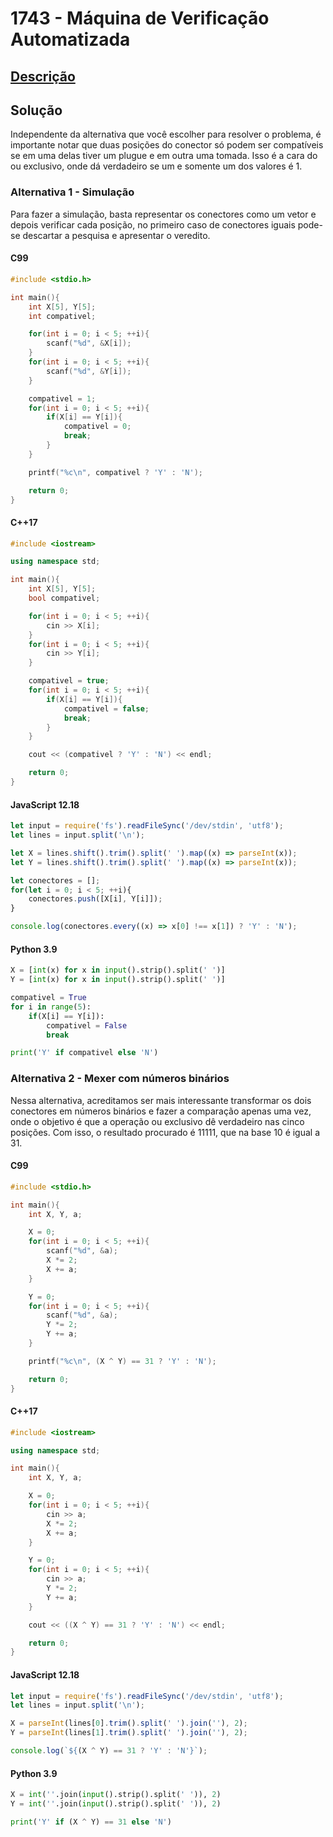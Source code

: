 # 1743 - Máquina de Verificação Automatizada

## [Descrição](https://www.beecrowd.com.br/judge/pt/problems/view/1743)

## Solução

Independente da alternativa que você escolher para resolver o problema, é importante notar que duas posições do conector só podem ser compatíveis se em uma delas tiver um plugue e em outra uma tomada. Isso é a cara do ou exclusivo, onde dá verdadeiro se um e somente um dos valores é 1.

### Alternativa 1 - Simulação

Para fazer a simulação, basta representar os conectores como um vetor e depois verificar cada posição, no primeiro caso de conectores iguais pode-se descartar a pesquisa e apresentar o veredito.

#### C99
```c
#include <stdio.h>

int main(){
    int X[5], Y[5];
    int compativel;

    for(int i = 0; i < 5; ++i){
        scanf("%d", &X[i]);
    }
    for(int i = 0; i < 5; ++i){
        scanf("%d", &Y[i]);
    }

    compativel = 1;
    for(int i = 0; i < 5; ++i){
        if(X[i] == Y[i]){
            compativel = 0;
            break;
        }
    }

    printf("%c\n", compativel ? 'Y' : 'N');

    return 0;
}
```

#### C++17
```cpp
#include <iostream>

using namespace std;

int main(){
    int X[5], Y[5];
    bool compativel;

    for(int i = 0; i < 5; ++i){
        cin >> X[i];
    }
    for(int i = 0; i < 5; ++i){
        cin >> Y[i];
    }

    compativel = true;
    for(int i = 0; i < 5; ++i){
        if(X[i] == Y[i]){
            compativel = false;
            break;
        }
    }

    cout << (compativel ? 'Y' : 'N') << endl;

    return 0;
}
```

#### JavaScript 12.18
```javascript
let input = require('fs').readFileSync('/dev/stdin', 'utf8');
let lines = input.split('\n');

let X = lines.shift().trim().split(' ').map((x) => parseInt(x));
let Y = lines.shift().trim().split(' ').map((x) => parseInt(x));

let conectores = [];
for(let i = 0; i < 5; ++i){
    conectores.push([X[i], Y[i]]);
}

console.log(conectores.every((x) => x[0] !== x[1]) ? 'Y' : 'N');
```

#### Python 3.9
```python
X = [int(x) for x in input().strip().split(' ')]
Y = [int(x) for x in input().strip().split(' ')]

compativel = True
for i in range(5):
    if(X[i] == Y[i]):
        compativel = False
        break

print('Y' if compativel else 'N')
```

### Alternativa 2 - Mexer com números binários

Nessa alternativa, acreditamos ser mais interessante transformar os dois conectores em números binários e fazer a comparação apenas uma vez, onde o objetivo é que a operação ou exclusivo dê verdadeiro nas cinco posições. Com isso, o resultado procurado é 11111, que na base 10 é igual a 31.

#### C99
```c
#include <stdio.h>

int main(){
    int X, Y, a;

    X = 0;
    for(int i = 0; i < 5; ++i){
        scanf("%d", &a);
        X *= 2;
        X += a;
    }

    Y = 0;
    for(int i = 0; i < 5; ++i){
        scanf("%d", &a);
        Y *= 2;
        Y += a;
    }

    printf("%c\n", (X ^ Y) == 31 ? 'Y' : 'N');

    return 0;
}
```

#### C++17
```cpp
#include <iostream>

using namespace std;

int main(){
    int X, Y, a;

    X = 0;
    for(int i = 0; i < 5; ++i){
        cin >> a;
        X *= 2;
        X += a;
    }

    Y = 0;
    for(int i = 0; i < 5; ++i){
        cin >> a;
        Y *= 2;
        Y += a;
    }

    cout << ((X ^ Y) == 31 ? 'Y' : 'N') << endl;

    return 0;
}
```

#### JavaScript 12.18
```javascript
let input = require('fs').readFileSync('/dev/stdin', 'utf8');
let lines = input.split('\n');

X = parseInt(lines[0].trim().split(' ').join(''), 2);
Y = parseInt(lines[1].trim().split(' ').join(''), 2);

console.log(`${(X ^ Y) == 31 ? 'Y' : 'N'}`);
```

#### Python 3.9
```python
X = int(''.join(input().strip().split(' ')), 2)
Y = int(''.join(input().strip().split(' ')), 2)

print('Y' if (X ^ Y) == 31 else 'N')
```